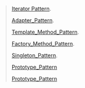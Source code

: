 > [Iterator Pattern](plantUml/Iterator_Pattern/IteratorPattern.md).
>
> [Adapter_Pattern](plantUml/Adapter_Pattern/Adapter_Pattern.md).
>
> [Template_Method_Pattern](plantUml/Template_Method_Pattern/Template_Method_Pattern.md).
>
> [Factory_Method_Pattern](plantUml/Factory_Method_Pattern/Factory_Method_Pattern.md).
>
> [Singleton_Pattern](plantUml/Singleton_Pattern/Singleton_Pattern.md).
>
> [Prototype_Pattern](plantUml/Prototype_Pattern/Prototype_Pattern.md)
>
>[Prototype_Pattern](plantUml/Builder_Pattern/Builder_Pattern.md)